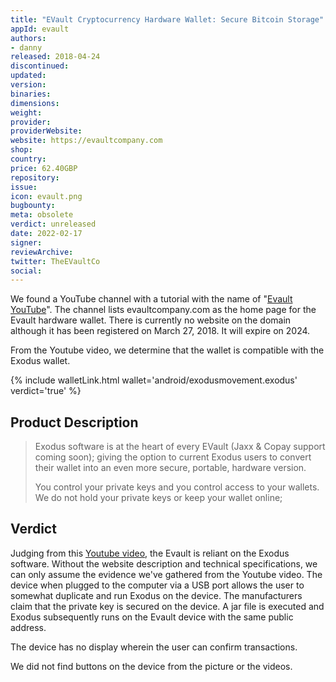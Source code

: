 ```yaml
---
title: "EVault Cryptocurrency Hardware Wallet: Secure Bitcoin Storage"
appId: evault
authors:
- danny
released: 2018-04-24
discontinued: 
updated: 
version: 
binaries: 
dimensions: 
weight: 
provider: 
providerWebsite: 
website: https://evaultcompany.com
shop: 
country: 
price: 62.40GBP
repository: 
issue: 
icon: evault.png
bugbounty: 
meta: obsolete
verdict: unreleased
date: 2022-02-17
signer: 
reviewArchive: 
twitter: TheEVaultCo
social: 
---
```


We found a YouTube channel with a tutorial with the name of "[Evault YouTube](https://www.youtube.com/channel/UCF8PitFzRAa7pUPFBwwhECw)". The channel lists evaultcompany.com as the home page for the Evault hardware wallet. There is currently no website on the domain although it has been registered on March 27, 2018. It will expire on 2024. 

From the Youtube video, we determine that the wallet is compatible with the Exodus wallet. 

{% include walletLink.html wallet='android/exodusmovement.exodus' verdict='true' %}

## Product Description

> Exodus software is at the heart of every EVault (Jaxx & Copay support coming soon); giving the option to current Exodus users to convert their wallet into an even more secure, portable, hardware version.
>
> You control your private keys and you control access to your wallets. We do not hold your private keys or keep your wallet online;

## Verdict

Judging from this [Youtube video](https://www.youtube.com/watch?v=RqTK2l7_Ego), the Evault is reliant on the Exodus software. Without the website description and technical specifications, we can only assume the evidence we've gathered from the Youtube video. The device when plugged to the computer via a USB port allows the user to somewhat duplicate and run Exodus on the device. The manufacturers claim that the private key is secured on the device. A jar file is executed and Exodus subsequently runs on the Evault device with the same public address. 

The device has no display wherein the user can confirm transactions. 

We did not find buttons on the device from the picture or the videos.

 

   



